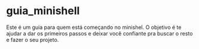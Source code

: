 # guia_minishell
Este é um guia para quem está começando no minishel. O objetivo é te ajudar a dar os primeiros passos e deixar você confiante pra buscar o resto e fazer o seu projeto.
